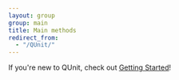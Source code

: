 ```yaml
---
layout: group
group: main
title: Main methods
redirect_from:
  - "/QUnit/"
---
```


If you're new to QUnit, check out [Getting Started](../intro.md)!
